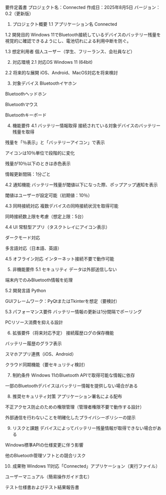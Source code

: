 要件定義書
プロジェクト名：Connected
作成日：2025年8月5日
バージョン：0.2（更新版）

1. プロジェクト概要
1.1 アプリケーション名
Connected

1.2 開発目的
Windows 11でBluetooth接続しているデバイスのバッテリー残量を視覚的に確認できるようにし、電池切れによる利用中断を防ぐ。

1.3 想定利用者
個人ユーザー（学生、フリーランス、会社員など）

2. 対応環境
2.1 対応OS
Windows 11 (64bit)

2.2 将来的な展開
iOS、Android、MacOS対応を将来検討

3. 対象デバイス
Bluetoothイヤホン

Bluetoothヘッドホン

Bluetoothマウス

Bluetoothキーボード

4. 機能要件
4.1 バッテリー情報取得
接続されている対象デバイスのバッテリー残量を取得

残量を「％表示」と「バッテリーアイコン」で表示

アイコンは10％単位で段階的に変化

残量が10％以下のときは赤色表示

情報更新間隔：1分ごと

4.2 通知機能
バッテリー残量が閾値以下になった際、ポップアップ通知を表示

閾値はユーザーが設定可能（初期値：10％）

4.3 同時接続対応
複数デバイスの同時接続状況を取得可能

同時接続数上限を考慮（想定上限：5台）

4.4 UI
常駐型アプリ（タスクトレイにアイコン表示）

ダークモード対応

多言語対応（日本語、英語）

4.5 オフライン対応
インターネット接続不要で動作可能

5. 非機能要件
5.1 セキュリティ
データは外部送信しない

端末内でのみBluetooth情報を処理

5.2 開発言語
Python

GUIフレームワーク：PyQtまたはTkinterを想定（要検討）

5.3 パフォーマンス要件
バッテリー情報の更新は1分間隔でポーリング

PCリソース消費を抑える設計

6. 拡張要件（将来対応予定）
接続履歴ログの保存機能

バッテリー履歴のグラフ表示

スマホアプリ連携（iOS、Android）

クラウド同期機能（要セキュリティ検討）

7. 制約条件
Windows 11のBluetooth APIで取得可能な情報に依存

一部のBluetoothデバイスはバッテリー情報を提供しない場合がある

8. 推奨セキュリティ対策
アプリケーション署名による配布

不正アクセス防止のための権限管理（管理者権限不要で動作する設計）

外部通信を行わないことを明確化したプライバシーポリシーの提示

9. リスクと課題
デバイスによってバッテリー残量情報が取得できない場合がある

Windows標準APIの仕様変更に伴う影響

他のBluetooth管理ソフトとの競合リスク

10. 成果物
Windows 11対応「Connected」アプリケーション（実行ファイル）

ユーザーマニュアル（簡易操作ガイド含む）

テスト仕様書およびテスト結果報告書